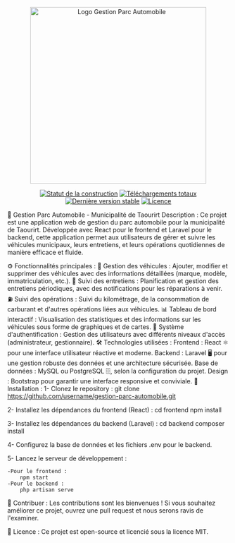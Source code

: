 <p align="center"><a href="https://github.com/username/gestion-parc-automobile" target="_blank"><img src="//front-end/src/assets/Icon.png" width="400" alt="Logo Gestion Parc Automobile"></a></p> <p align="center"> <a href="https://github.com/username/gestion-parc-automobile/actions"><img src="https://github.com/username/gestion-parc-automobile/workflows/tests/badge.svg" alt="Statut de la construction"></a> <a href="https://packagist.org/packages/username/gestion-parc-automobile"><img src="https://img.shields.io/packagist/dt/username/gestion-parc-automobile" alt="Téléchargements totaux"></a> <a href="https://packagist.org/packages/username/gestion-parc-automobile"><img src="https://img.shields.io/packagist/v/username/gestion-parc-automobile" alt="Dernière version stable"></a> <a href="https://packagist.org/packages/username/gestion-parc-automobile"><img src="https://img.shields.io/packagist/l/username/gestion-parc-automobile" alt="Licence"></a> </p>
🚗 Gestion Parc Automobile - Municipalité de Taourirt
Description :
Ce projet est une application web de gestion du parc automobile pour la municipalité de Taourirt. Développée avec React pour le frontend et Laravel pour le backend, cette application permet aux utilisateurs de gérer et suivre les véhicules municipaux, leurs entretiens, et leurs opérations quotidiennes de manière efficace et fluide.

⚙️ Fonctionnalités principales :
🚙 Gestion des véhicules : Ajouter, modifier et supprimer des véhicules avec des informations détaillées (marque, modèle, immatriculation, etc.).
🔧 Suivi des entretiens : Planification et gestion des entretiens périodiques, avec des notifications pour les réparations à venir.
⛽ Suivi des opérations : Suivi du kilométrage, de la consommation de carburant et d'autres opérations liées aux véhicules.
📊 Tableau de bord interactif : Visualisation des statistiques et des informations sur les véhicules sous forme de graphiques et de cartes.
🔐 Système d'authentification : Gestion des utilisateurs avec différents niveaux d'accès (administrateur, gestionnaire).
🛠️ Technologies utilisées :
Frontend : React ⚛️ pour une interface utilisateur réactive et moderne.
Backend : Laravel 🖥️ pour une gestion robuste des données et une architecture sécurisée.
Base de données : MySQL ou PostgreSQL 🗄️, selon la configuration du projet.
Design : Bootstrap pour garantir une interface responsive et conviviale.
🚀 Installation :
1- Clonez le repository :
git clone https://github.com/username/gestion-parc-automobile.git

2- Installez les dépendances du frontend (React) :
cd frontend
npm install

3- Installez les dépendances du backend (Laravel) :
cd backend
composer install

4- Configurez la base de données et les fichiers .env pour le backend.

5- Lancez le serveur de développement :

    -Pour le frontend :
        npm start
    -Pour le backend :
        php artisan serve

🤝 Contribuer :
Les contributions sont les bienvenues ! Si vous souhaitez améliorer ce projet, ouvrez une pull request et nous serons ravis de l'examiner.

📄 Licence :
Ce projet est open-source et licencié sous la licence MIT.
